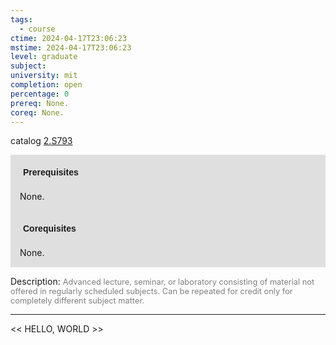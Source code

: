 ```yaml
---
tags:
  - course
ctime: 2024-04-17T23:06:23
mstime: 2024-04-17T23:06:23
level: graduate
subject: 
university: mit
completion: open
percentage: 0
prereq: None.
coreq: None.
---
```


catalog [2.S793](http://student.mit.edu/catalog/m2c.html#2.S793)

<span style="display: block; padding: 15px; background-color: rgb(100, 100, 100, 0.2);"><font id="m_prereq1975_0" style="display: block; font-family: Arial, sans-serif; font-weight: bold; padding: 5px">Prerequisites</font><br><span id="prereq1975_0">None.</span></span>
<span style="display: block; padding: 15px; background-color: rgb(100, 100, 100, 0.2);"><font id="m_coreq1975_0" style="display: block; font-family: Arial, sans-serif; font-weight: bold; padding: 5px">Corequisites</font><br><span id="coreq1975_0">None.</span></span>

<font style="">Description:</font>
<font style="color: grey; font-size: 0.8rem;">Advanced lecture, seminar, or laboratory consisting of material not offered in regularly scheduled subjects. Can be repeated for credit only for completely different subject matter.</font>



---

<< HELLO, WORLD >>

